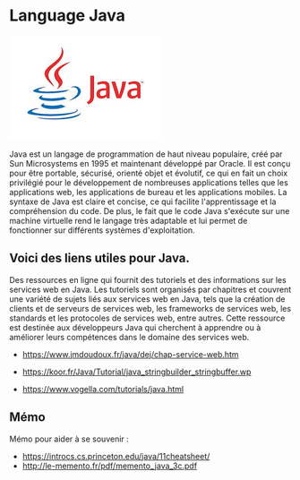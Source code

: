# Language Java

![lojo java](./../../assets/images.jpeg)

Java est un langage de programmation de haut niveau populaire, créé par Sun Microsystems en 1995 et maintenant développé par Oracle. Il est conçu pour être portable, sécurisé, orienté objet et évolutif, ce qui en fait un choix privilégié pour le développement de nombreuses applications telles que les applications web, les applications de bureau et les applications mobiles. La syntaxe de Java est claire et concise, ce qui facilite l'apprentissage et la compréhension du code. De plus, le fait que le code Java s'exécute sur une machine virtuelle rend le langage très adaptable et lui permet de fonctionner sur différents systèmes d'exploitation.

## Voici des liens utiles pour Java.

Des ressources en ligne qui fournit des tutoriels et des informations sur les services web en Java. Les tutoriels sont organisés par chapitres et couvrent une variété de sujets liés aux services web en Java, tels que la création de clients et de serveurs de services web, les frameworks de services web, les standards et les protocoles de services web, entre autres. Cette ressource est destinée aux développeurs Java qui cherchent à apprendre ou à améliorer leurs compétences dans le domaine des services web.

- https://www.jmdoudoux.fr/java/dej/chap-service-web.htm

- https://koor.fr/Java/Tutorial/java_stringbuilder_stringbuffer.wp

- https://www.vogella.com/tutorials/java.html

## Mémo

Mémo pour aider à se souvenir :

- https://introcs.cs.princeton.edu/java/11cheatsheet/
- http://le-memento.fr/pdf/memento_java_3c.pdf
